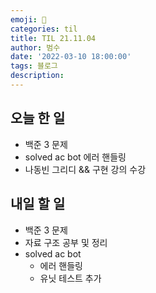 ```yaml
---
emoji: 🏃
categories: til
title: TIL 21.11.04
author: 범수
date: '2022-03-10 18:00:00'
tags: 블로그
description:
---
```

<!-- 
튜토리얼, 하우 투 가이드, 설명 ,레퍼런스 
https://documentation.divio.com/tutorials/
-->

## 오늘 한 일

* 백준 3 문제
* solved ac bot 에러 핸들링
* 나동빈 그리디 && 구현 강의 수강

## 내일 할 일

* 백준 3 문제
* 자료 구조 공부 및 정리
* solved ac bot
  * 에러 핸들링
  * 유닛 테스트 추가